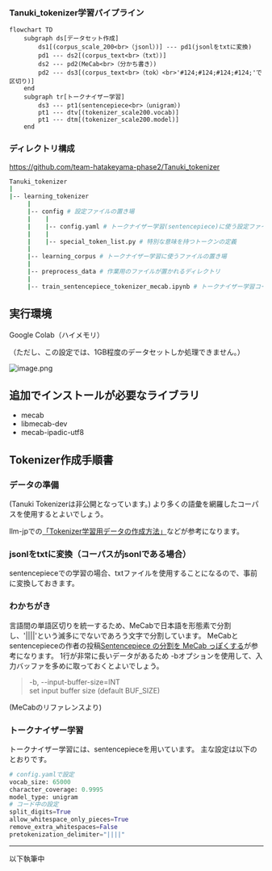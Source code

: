 ### Tanuki_tokenizer学習パイプライン

```mermaid
flowchart TD
    subgraph ds[データセット作成]
		ds1[(corpus_scale_200<br>（jsonl）)] --- pd1(jsonlをtxtに変換)
        pd1 --- ds2[(corpus_text<br>（txt）)]
        ds2 --- pd2(MeCab<br>（分かち書き）)
        pd2 --- ds3[(corpus_text<br>（tok）<br>'#124;#124;#124;#124;'で区切り)]
    end
    subgraph tr[トークナイザー学習]
        ds3 --- pt1(sentencepiece<br>（unigram）)
        pt1 --- dtv[(tokenizer_scale200.vocab)]
        pt1 --- dtm[(tokenizer_scale200.model)]    
	end
```

### ディレクトリ構成

https://github.com/team-hatakeyama-phase2/Tanuki_tokenizer

```bash
Tanuki_tokenizer
|
|-- learning_tokenizer
     |
     |-- config # 設定ファイルの置き場
     |    |
     |    |-- config.yaml # トークナイザー学習(sentencepiece)に使う設定ファイル
     |    |
     |    |-- special_token_list.py # 特別な意味を持つトークンの定義
     |
     |-- learning_corpus # トークナイザー学習に使うファイルの置き場
     |
     |-- preprocess_data # 作業用のファイルが置かれるディレクトリ
     |
     |-- train_sentencepiece_tokenizer_mecab.ipynb # トークナイザー学習コード

```

## 実行環境

Google Colab（ハイメモリ）

（ただし、この設定では、1GB程度のデータセットしか処理できません。）

![image.png](https://prod-files-secure.s3.us-west-2.amazonaws.com/9db80869-7992-4b3a-8752-893d590f311d/d9eb1580-a852-420b-bd4a-11cb42c62e98/image.png)

## 追加でインストールが必要なライブラリ

- mecab
- libmecab-dev
- mecab-ipadic-utf8

## Tokenizer作成手順書

### データの準備
(Tanuki Tokenizerは非公開となっています。) 
より多くの語彙を網羅したコーパスを使用するとよいでしょう。

llm-jpでの[「Tokenizer学習用データの作成方法」](https://github.com/llm-jp/llm-jp-tokenizer/blob/main/data/training/howToCreateData.md)などが参考になります。

### jsonlをtxtに変換（コーパスがjsonlである場合）
sentencepieceでの学習の場合、txtファイルを使用することになるので、事前に変換しておきます。

### わかちがき
言語間の単語区切りを統一するため、MeCabで日本語を形態素で分割し、'||||'という滅多にでないであろう文字で分割しています。
MeCabとsentencepieceの作者の投稿[Sentencepiece の分割を MeCab っぽくする](https://qiita.com/taku910/items/fbaeab4684665952d5a9)が参考になります。
1行が非常に長いデータがあるため -bオプションを使用して、入力バッファを多めに取っておくとよいでしょう。 
>
> -b, --input-buffer-size=INT  
> set input buffer size (default BUF_SIZE)  
> 
(MeCabのリファレンスより)

### トークナイザー学習
トークナイザー学習には、sentencepieceを用いています。
主な設定は以下のとおりです。
```python
# config.yamlで設定
vocab_size: 65000
character_coverage: 0.9995
model_type: unigram
# コード中の設定
split_digits=True
allow_whitespace_only_pieces=True
remove_extra_whitespaces=False
pretokenization_delimiter="||||"
```
---
以下執筆中